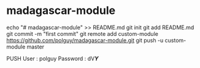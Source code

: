 # madagascar-module

echo "# madagascar-module" >> README.md
git init
git add README.md
git commit -m "first commit"
git remote add custom-module https://github.com/polguy/madagascar-module.git
git push -u custom-module master


PUSH
User : polguy
Password : dV***Y***
